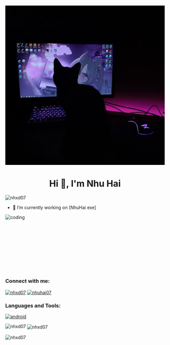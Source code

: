 ![Header](https://github.com/nhxd07/nhxd07/blob/main/b282666b9777b9224c2a34c38270187c.jpg)
<h1 align="center">Hi 👋, I'm Nhu Hai</h1>
<p align="left"> <img src="https://komarev.com/ghpvc/?username=nhxd07&label=Profile%20views&color=0e75b6&style=flat" alt="nhxd07" /> </p>

- 🔭 I’m currently working on [NhuHai exe]
<img align="right" alt="coding" height="200" width="600" src="https://media0.giphy.com/media/7zJgqvSbjBH2M/giphy.gif">

<h3 align="left">Connect with me:</h3>
<p align="left">
<a href="https://facebook.com/nhuhai.07" target="blank"><img align="center" src="https://raw.githubusercontent.com/rahuldkjain/github-profile-readme-generator/master/src/images/icons/Social/facebook.svg" alt="nhxd07" height="30" width="40" /></a>
<a href="https://discord.gg/nhuhai07" target="blank"><img align="center" src="https://raw.githubusercontent.com/rahuldkjain/github-profile-readme-generator/master/src/images/icons/Social/discord.svg" alt="nhuhai07" height="30" width="40" /></a>
</p>

<h3 align="left">Languages and Tools:</h3>
<p align="left"> <a href="https://developer.android.com" target="_blank" rel="noreferrer"> <img src="https://upload.wikimedia.org/wikipedia/commons/c/cf/Lua-Logo.svg" alt="android" width="40" height="40"/> </a> </p>

<p><img align="left" src="https://github-readme-stats.vercel.app/api/top-langs?username=nhxd07&show_icons=true&locale=en&layout=compact" alt="nhxd07" /></p>

<p>&nbsp;<img align="center" src="https://github-readme-stats.vercel.app/api?username=nhxd07&show_icons=true&locale=en" alt="nhxd07" /></p>

<p><img align="center" src="https://github-readme-streak-stats.herokuapp.com/?user=nhxd07&" alt="nhxd07" /></p>
